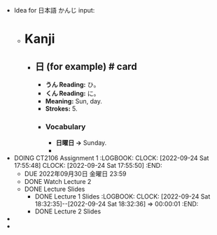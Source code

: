 - Idea for 日本語 かんじ input:
	- # Kanji
		- ## 日 (for example) # card
			- **うん Reading:** ひ。
			- **くん Reading:** に。
			- **Meaning:** Sun, day.
			- **Strokes:** 5.
			- ### Vocabulary
				- **日曜日 ->** Sunday.
				-
- DOING CT2106 Assignment 1
  :LOGBOOK:
  CLOCK: [2022-09-24 Sat 17:55:48]
  CLOCK: [2022-09-24 Sat 17:55:50]
  :END:
	- DUE 2022年09月30日 金曜日 23:59
	- DONE Watch Lecture 2
	- DONE Lecture Slides
		- DONE Lecture 1 Slides
		  :LOGBOOK:
		  CLOCK: [2022-09-24 Sat 18:32:35]--[2022-09-24 Sat 18:32:36] =>  00:00:01
		  :END:
		- DONE Lecture 2 Slides
-
-